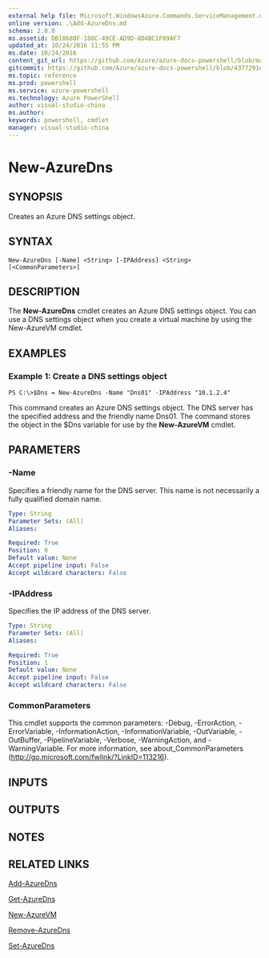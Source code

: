 ```yaml
---
external help file: Microsoft.WindowsAzure.Commands.ServiceManagement.dll-Help.xml
online version: .\Add-AzureDns.md
schema: 2.0.0
ms.assetid: DB18688F-188C-49CE-AD9D-8D4BC1F09AF7
updated_at: 10/24/2016 11:55 PM
ms.date: 10/24/2016
content_git_url: https://github.com/Azure/azure-docs-powershell/blob/master/azureps-cmdlets-docs/ServiceManagement/Azure.Service/v0.9.8/New-AzureDns.md
gitcommit: https://github.com/Azure/azure-docs-powershell/blob/4377291ee360e58e2c1c5d644155daf6a0279055/azureps-cmdlets-docs/ServiceManagement/Azure.Service/v0.9.8/New-AzureDns.md
ms.topic: reference
ms.prod: powershell
ms.service: azure-powershell
ms.technology: Azure PowerShell
author: visual-studio-china
ms.author: 
keywords: powershell, cmdlet
manager: visual-studio-china
---
```


# New-AzureDns

## SYNOPSIS
Creates an Azure DNS settings object.

## SYNTAX

```
New-AzureDns [-Name] <String> [-IPAddress] <String> [<CommonParameters>]
```

## DESCRIPTION
The **New-AzureDns** cmdlet creates an Azure DNS settings object.
You can use a DNS settings object when you create a virtual machine by using the New-AzureVM cmdlet.

## EXAMPLES

### Example 1: Create a DNS settings object
```
PS C:\>$Dns = New-AzureDns -Name "Dns01" -IPAddress "10.1.2.4"
```

This command creates an Azure DNS settings object.
The DNS server has the specified address and the friendly name Dns01.
The command stores the object in the $Dns variable for use by the **New-AzureVM** cmdlet.

## PARAMETERS

### -Name
Specifies a friendly name for the DNS server.
This name is not necessarily a fully qualified domain name.

```yaml
Type: String
Parameter Sets: (All)
Aliases: 

Required: True
Position: 0
Default value: None
Accept pipeline input: False
Accept wildcard characters: False
```

### -IPAddress
Specifies the IP address of the DNS server.

```yaml
Type: String
Parameter Sets: (All)
Aliases: 

Required: True
Position: 1
Default value: None
Accept pipeline input: False
Accept wildcard characters: False
```

### CommonParameters
This cmdlet supports the common parameters: -Debug, -ErrorAction, -ErrorVariable, -InformationAction, -InformationVariable, -OutVariable, -OutBuffer, -PipelineVariable, -Verbose, -WarningAction, and -WarningVariable. For more information, see about_CommonParameters (http://go.microsoft.com/fwlink/?LinkID=113216).

## INPUTS

## OUTPUTS

## NOTES

## RELATED LINKS

[Add-AzureDns](xref:ServiceManagement/Azure.Service/v0.9.8/Add-AzureDns.md)

[Get-AzureDns](xref:ServiceManagement/Azure.Service/v0.9.8/Get-AzureDns.md)

[New-AzureVM](xref:ServiceManagement/Azure.Service/v0.9.8/New-AzureVM.md)

[Remove-AzureDns](xref:ServiceManagement/Azure.Service/v0.9.8/Remove-AzureDns.md)

[Set-AzureDns](xref:ServiceManagement/Azure.Service/v0.9.8/Set-AzureDns.md)


